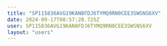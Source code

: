 ```yaml
---
title: "SP115836AVG19KAN8FDJ6TYMQ9RN0CEE3SWSNS6XV"
date: 2024-09-17T08:57:28.725Z
user: SP115836AVG19KAN8FDJ6TYMQ9RN0CEE3SWSNS6XV
layout: "users"
---
```

    